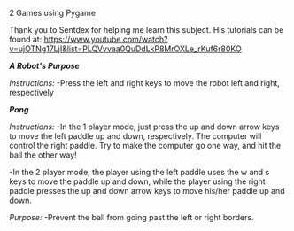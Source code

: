 2 Games using Pygame

Thank you to Sentdex for helping me learn this subject. His tutorials can be found at:
https://www.youtube.com/watch?v=ujOTNg17LjI&list=PLQVvvaa0QuDdLkP8MrOXLe_rKuf6r80KO

***A Robot's Purpose***

*Instructions:* 
-Press the left and right keys to move the robot left and right, respectively
   
***Pong***

*Instructions:*
-In the 1 player mode, just press the up and down arrow keys to move the left paddle up and down, respectively. The computer will control the right paddle. Try to make the computer go one way, and hit the ball the other way!

-In the 2 player mode, the player using the left paddle uses the w and s keys to move the paddle up and down, while the player using       the right paddle presses the up and down arrow keys to move his/her paddle up and down.

*Purpose:*
-Prevent the ball from going past the left or right borders.
